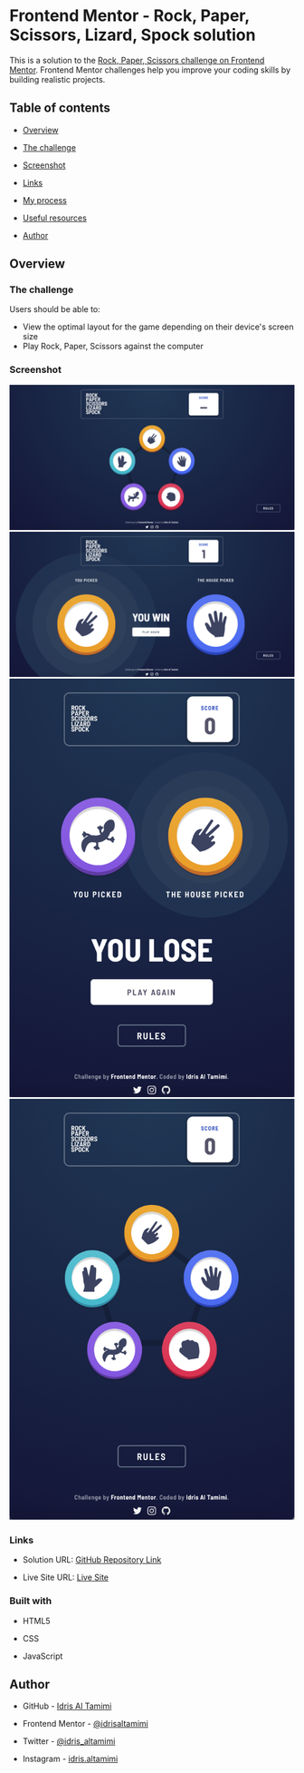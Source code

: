# Frontend Mentor - Rock, Paper, Scissors, Lizard, Spock solution

  

This is a solution to the [Rock, Paper, Scissors challenge on Frontend Mentor](https://www.frontendmentor.io/challenges/rock-paper-scissors-game-pTgwgvgH). Frontend Mentor challenges help you improve your coding skills by building realistic projects. 
  

## Table of contents

  

- [Overview](#overview)

- [The challenge](#the-challenge)

- [Screenshot](#screenshot)

- [Links](#links)

- [My process](#my-process)

- [Useful resources](#useful-resources)

- [Author](#author)

  

  

## Overview

  

### The challenge

  

Users should be able to:

- View the optimal layout for the game depending on their device's screen size
- Play Rock, Paper, Scissors against the computer
  

### Screenshot

  

![](screenshots/1.png)
![](screenshots/2.png)
![](screenshots/3.png)
![](screenshots/4.png)

  

### Links

  

- Solution URL: [GitHub Repository Link](https://github.com/idrisaltamimi/rochambeau-game.git)

- Live Site URL: [Live Site](https://idrisaltamimi.github.io/rochambeau-game/)


  

### Built with

  

- HTML5

- CSS

- JavaScript
  

## Author

  

- GitHub - [Idris Al Tamimi](https://github.com/idrisaltamimi)

  

- Frontend Mentor - [@idrisaltamimi](https://www.frontendmentor.io/profile/idrisaltamimi)

  

- Twitter - [@idris_altamimi](https://twitter.com/idris_altamimi)



- Instagram - [idris.altamimi](https://www.instagram.com/idris.altamimi/)
